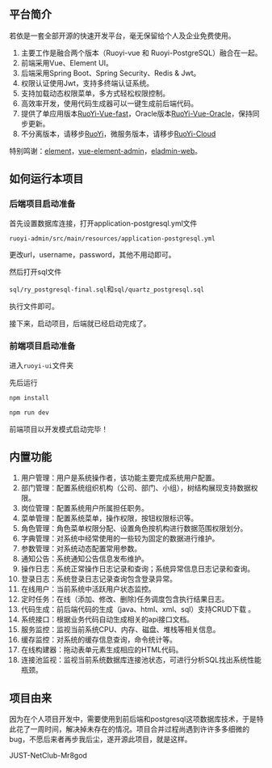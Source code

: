 ## 平台简介

若依是一套全部开源的快速开发平台，毫无保留给个人及企业免费使用。

1. 主要工作是融合两个版本（Ruoyi-vue 和 Ruoyi-PostgreSQL）融合在一起。
2. 前端采用Vue、Element UI。
3. 后端采用Spring Boot、Spring Security、Redis & Jwt。
4. 权限认证使用Jwt，支持多终端认证系统。
5. 支持加载动态权限菜单，多方式轻松权限控制。
6. 高效率开发，使用代码生成器可以一键生成前后端代码。
7. 提供了单应用版本[RuoYi-Vue-fast](https://github.com/yangzongzhuan/RuoYi-Vue-fast)，Oracle版本[RuoYi-Vue-Oracle](https://github.com/yangzongzhuan/RuoYi-Vue-Oracle)，保持同步更新。
8. 不分离版本，请移步[RuoYi](https://gitee.com/y_project/RuoYi)，微服务版本，请移步[RuoYi-Cloud](https://gitee.com/y_project/RuoYi-Cloud)

特别鸣谢：[element](https://github.com/ElemeFE/element)，[vue-element-admin](https://github.com/PanJiaChen/vue-element-admin)，[eladmin-web](https://github.com/elunez/eladmin-web)。

## 如何运行本项目

### 后端项目启动准备

首先设置数据库连接，打开application-postgresql.yml文件

`ruoyi-admin/src/main/resources/application-postgresql.yml`

更改url，username，password，其他不用动即可。

然后打开sql文件

`sql/ry_postgresql-final.sql`和`sql/quartz_postgresql.sql`

执行文件即可。

接下来，启动项目，后端就已经启动完成了。

### 前端项目启动准备

进入`ruoyi-ui`文件夹

先后运行

```powershell
npm install
```

```powershell
npm run dev
```

前端项目以开发模式启动完毕！

## 内置功能

1.  用户管理：用户是系统操作者，该功能主要完成系统用户配置。
2.  部门管理：配置系统组织机构（公司、部门、小组），树结构展现支持数据权限。
3.  岗位管理：配置系统用户所属担任职务。
4.  菜单管理：配置系统菜单，操作权限，按钮权限标识等。
5.  角色管理：角色菜单权限分配、设置角色按机构进行数据范围权限划分。
6.  字典管理：对系统中经常使用的一些较为固定的数据进行维护。
7.  参数管理：对系统动态配置常用参数。
8.  通知公告：系统通知公告信息发布维护。
9.  操作日志：系统正常操作日志记录和查询；系统异常信息日志记录和查询。
10. 登录日志：系统登录日志记录查询包含登录异常。
11. 在线用户：当前系统中活跃用户状态监控。
12. 定时任务：在线（添加、修改、删除)任务调度包含执行结果日志。
13. 代码生成：前后端代码的生成（java、html、xml、sql）支持CRUD下载 。
14. 系统接口：根据业务代码自动生成相关的api接口文档。
15. 服务监控：监视当前系统CPU、内存、磁盘、堆栈等相关信息。
16. 缓存监控：对系统的缓存信息查询，命令统计等。
17. 在线构建器：拖动表单元素生成相应的HTML代码。
18. 连接池监视：监视当前系统数据库连接池状态，可进行分析SQL找出系统性能瓶颈。

## 项目由来

因为在个人项目开发中，需要使用到前后端和postgresql这项数据库技术，于是特此花了一周时间，解决掉未存在的情况。项目合并过程尚遇到许许多多细微的bug，不愿后来者再步我后尘，遂开源此项目，就是这样。

JUST-NetClub-Mr8god